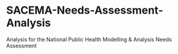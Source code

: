 # SACEMA-Needs-Assessment-Analysis
Analysis for the National Public Health Modelling &amp; Analysis Needs Assessment
